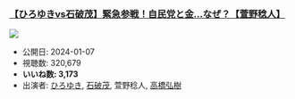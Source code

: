 ### [【ひろゆきvs石破茂】緊急参戦！自民党と金…なぜ？【萱野稔人】](https://www.youtube.com/watch?v=amYtP_ij2ms)
[![](https://img.youtube.com/vi/amYtP_ij2ms/sddefault.jpg)](https://www.youtube.com/watch?v=amYtP_ij2ms)
-   公開日: 2024-01-07
-   視聴数: 320,679
-   **いいね数: 3,173**
-   出演者: [ひろゆき](/rehacq_fan/people/ひろゆき "wikilink"), [石破茂](/rehacq_fan/people/石破茂 "wikilink"), 萱野稔人, [高橋弘樹](/rehacq_fan/people/高橋弘樹 "wikilink")
